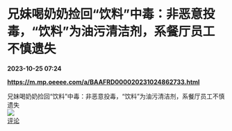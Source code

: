 # 兄妹喝奶奶捡回“饮料”中毒：非恶意投毒，“饮料”为油污清洁剂，系餐厅员工不慎遗失

**2023-10-25 07:24**

**https://m.mp.oeeee.com/a/BAAFRD000020231024862733.html**

兄妹喝奶奶捡回“饮料”中毒：非恶意投毒，“饮料”为油污清洁剂，系餐厅员工不慎遗失  
![](https://img3.chouti.com/CHOUTI_20231025/4DC7552983E54AD98256F4624849C95D_W866H866.jpeg)  
[评论](https://m.chouti.com/link/40397796)